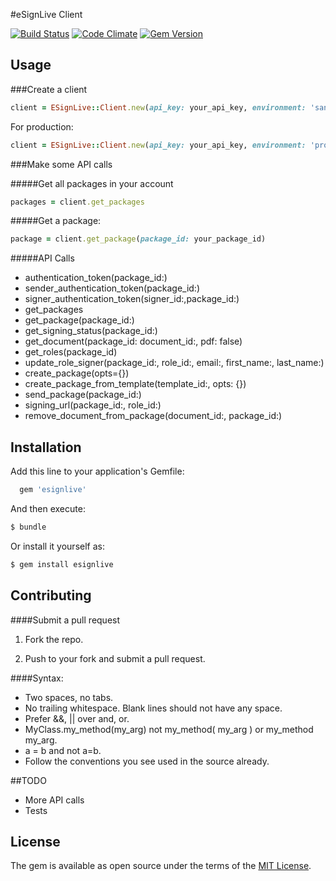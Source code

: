 #eSignLive Client

[![Build Status](https://travis-ci.org/bjacobson26/esignlive.svg?branch=master)](https://travis-ci.org/bjacobson26/esignlive)
[![Code Climate](https://codeclimate.com/github/bjacobson26/esignlive/badges/gpa.svg)](https://codeclimate.com/github/bjacobson26/esignlive)
[![Gem Version](https://badge.fury.io/rb/esignlive.svg)](https://badge.fury.io/rb/esignlive)

## Usage

###Create a client

```ruby
client = ESignLive::Client.new(api_key: your_api_key, environment: 'sandbox')
```

For production:

```ruby
client = ESignLive::Client.new(api_key: your_api_key, environment: 'production')
```


###Make some API calls

#####Get all packages in your account
```ruby
packages = client.get_packages
```

#####Get a package:
```ruby
package = client.get_package(package_id: your_package_id)
```
#####API Calls
- authentication_token(package_id:)
- sender_authentication_token(package_id:)
- signer_authentication_token(signer_id:,package_id:)
- get_packages
- get_package(package_id:)
- get_signing_status(package_id:)
- get_document(package_id: document_id:, pdf: false)
- get_roles(package_id)
- update_role_signer(package_id:, role_id:, email:, first_name:, last_name:)
- create_package(opts={})
- create_package_from_template(template_id:, opts: {})
- send_package(package_id:)
- signing_url(package_id:, role_id:)
- remove_document_from_package(document_id:, package_id:)

## Installation
Add this line to your application's Gemfile:

```ruby
  gem 'esignlive'
```

  And then execute:

```bash
$ bundle
```

Or install it yourself as:

```bash
$ gem install esignlive
```

## Contributing
####Submit a pull request

1. Fork the repo.

2. Push to your fork and submit a pull request.


####Syntax:

 - Two spaces, no tabs.
 - No trailing whitespace. Blank lines should not have any space.
 - Prefer &&, || over and, or.
 - MyClass.my_method(my_arg) not my_method( my_arg ) or my_method my_arg.
 - a = b and not a=b.
 - Follow the conventions you see used in the source already.


##TODO
 - More API calls
 - Tests

## License
  The gem is available as open source under the terms of the [MIT License](http://opensource.org/licenses/MIT).
